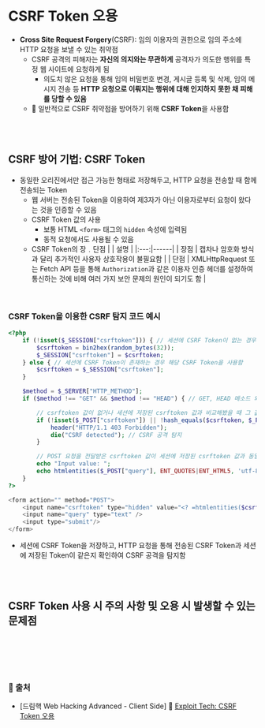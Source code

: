# CSRF Token 오용

* **Cross Site Request Forgery**(CSRF): 임의 이용자의 권한으로 임의 주소에 HTTP 요청을 보낼 수 있는 취약점
    - CSRF 공격의 피해자는 **자신의 의지와는 무관하게** 공격자가 의도한 행위를 특정 웹 사이트에 요청하게 됨
        + 의도치 않은 요청을 통해 임의 비밀번호 변경, 게시글 등록 및 삭제, 임의 메시지 전송 등 **HTTP 요청으로 이뤄지는 행위에 대해 인지하지 못한 채 피해를 당할 수 있음**
    - 📌 일반적으로 CSRF 취약점을 방어하기 위해 **CSRF Token**을 사용함

<br/><br/>

## CSRF 방어 기법: CSRF Token
* 동일한 오리진에서만 접근 가능한 형태로 저장해두고, HTTP 요청을 전송할 때 함께 전송되는 Token
    - 웹 서버는 전송된 Token을 이용하여 제3자가 아닌 이용자로부터 요청이 왔다는 것을 인증할 수 있음
    - CSRF Token 값의 사용
        - 보통 HTML ```<form>``` 태그의 ```hidden``` 속성에 입력됨
        - 동적 요청에서도 사용될 수 있음
    - CSRF Token의 장﹒단점
        | | 설명 |
        |:---:|------|
        | 장점 | 캡차나 암호화 방식과 달리 추가적인 사용자 상호작용이 불필요함 |
        | 단점 | XMLHttpRequest 또는 Fetch API 등을 통해 ```Authorization```과 같은 이용자 인증 헤더를 설정하여 <br/>통신하는 것에 비해 여러 가지 보안 문제의 원인이 되기도 함 |

<br/>

### CSRF Token을 이용한 CSRF 탐지 코드 예시
```php
<?php
    if (!isset($_SESSION["csrftoken"])) { // 세션에 CSRF Token이 없는 경우 CSRF Token을 생성한 후 세션에 저장함
        $csrftoken = bin2hex(random_bytes(32));
        $_SESSION["csrftoken"] = $csrftoken;
    } else { // 세션에 CSRF Token이 존재하는 경우 해당 CSRF Token을 사용함
        $csrftoken = $_SESSION["csrftoken"];
    }

    $method = $_SERVER["HTTP_METHOD"];
    if ($method !== "GET" && $method !== "HEAD") { // GET, HEAD 메소드 외의 메소드로 요청을 받은 경우에 아래 실행문을 실행함

        // csrftoken 값이 없거나 세션에 저장된 csrftoken 값과 비교해봤을 때 그 값이 다른 경우
        if (!isset($_POST["csrftoken"]) || !hash_equals($csrftoken, $_POST["csrftoken"])) {
            header("HTTP/1.1 403 Forbidden");
            die("CSRF detected"); // CSRF 공격 탐지
        }

        // POST 요청을 전달받은 csrftoken 값이 세션에 저장된 csrftoken 값과 동일한 경우
        echo "Input value: ";
        echo htmlentities($_POST["query"], ENT_QUOTES|ENT_HTML5, 'utf-8');
    }
?>

<form action="" method="POST">
    <input name="csrftoken" type="hidden" value="<? =htmlentities($csrftoken, ENT_QUOTES|ENT_HTML5, 'utf-8'); ?>"/>
    <input name="query" type="text" />
    <input type="submit"/>
</form>
```
* 세션에 CSRF Token을 저장하고, HTTP 요청을 통해 전송된 CSRF Token과 세션에 저장된 Token이 같은지 확인하여 CSRF 공격을 탐지함

<br/><br/>

## CSRF Token 사용 시 주의 사항 및 오용 시 발생할 수 있는 문제점


<br/><br/><br/><br/>
### 🔖 출처
* [드림핵 Web Hacking Advanced - Client Side] 📌 [Exploit Tech: CSRF Token 오용](https://dreamhack.io/lecture/courses/323)
